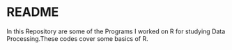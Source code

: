 # README

In this Repository are some of the Programs I worked on R for studying Data Processing.These codes cover some basics of R.
